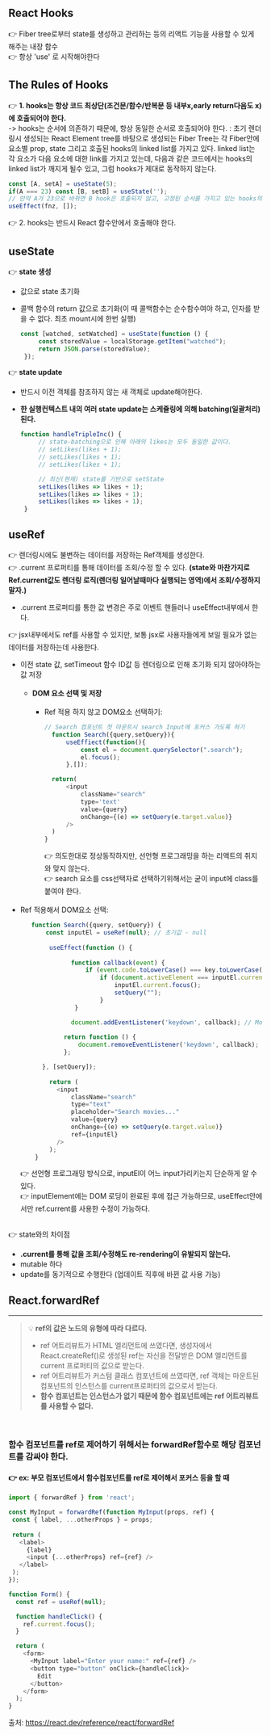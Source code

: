 ## React Hooks

👉 Fiber tree로부터 state를 생성하고 관리하는 등의 리액트 기능을 사용할 수 있게 해주는 내장 함수
<br/>
👉 항상 'use' 로 시작해야한다

## The Rules of Hooks

👉 **1. hooks는 항상 코드 최상단(조건문/함수/반복문 등 내부x,early return다음도 x)에 호출되어야 한다.**
<br/>
-> hooks는 순서에 의존하기 때문에, 항상 동일한 순서로 호출되어야 한다.
: 초기 렌더링시 생성되는 React Element tree를 바탕으로 생성되는 Fiber Tree는 각 Fiber안에 요소별 prop, state 그리고 호출된 hooks의 linked list를 가지고 있다. linked list는 각 요소가 다음 요소에 대한 link를 가지고 있는데, 다음과 같은 코드에서는 hooks의 linked list가 깨지게 될수 있고, 그럼 hooks가 제대로 동작하지 않는다.

```js
const [A, setA] = useState(5);
if(A === 23) const [B, setB] = useState(''); 
// 만약 A가 23으로 바뀌면 B hook은 호출되지 않고, 고정된 순서를 가지고 있는 hooks의 linked list가 깨지게 된다. (Fiber Tree는 초기렌더링 이후 재렌더링이 일어나지 않기 때문에 Fiber도 수정 불가능)
useEffect(fnz, []);
```

👉 2. hooks는 반드시 React 함수안에서 호출해야 한다.

## useState

👉 **state 생성**

- 값으로 state 초기화
- 콜백 함수의 return 값으로 초기화(이 때 콜백함수는 순수함수여야 하고, 인자를 받을 수 없다. 최초 mount시에 한번 실행)
  
  ```js
  const [watched, setWatched] = useState(function () {
       const storedValue = localStorage.getItem("watched");
       return JSON.parse(storedValue);
   });
  ```

👉 **state update**

- 반드시 이전 객체를 참조하지 않는 새 객체로 update해야한다.
- **한 실행컨텍스트 내의 여러 state update는 스케쥴링에 의해 batching(일괄처리) 된다.**
  
  ```js
  function handleTripleInc() {
       // state-batching으로 인해 아래의 likes는 모두 동일한 값이다.
       // setLikes(likes + 1);
       // setLikes(likes + 1);
       // setLikes(likes + 1);
  
       // 최신(현재) state를 기반으로 setState
       setLikes(likes => likes + 1);
       setLikes(likes => likes + 1);
       setLikes(likes => likes + 1);
   }
  ```

## useRef

👉 렌더링시에도 불변하는 데이터를 저장하는 Ref객체를 생성한다.
<br/>
👉 .current 프로퍼티를 통해 데이터를 조회/수정 할 수 있다. **(state와 마찬가지로 Ref.current값도 렌더링 로직(렌더링 일어날때마다 실행되는 영역)에서 조회/수정하지 말자.)**
- .current 프로퍼티를 통한 값 변경은 주로 이벤트 핸들러나 useEffect내부에서 한다.

👉 jsx내부에서도 ref를 사용할 수 있지만, 보통 jsx로 사용자들에게 보일 필요가 없는 데이터를 저장하는데 사용한다. 

- 이전 state 값, setTimeout 함수 ID값 등 렌더링으로 인해 초기화 되지 않아야하는 값 저장
  <br/><br/>
  - **DOM 요소 선택 및 저장**
  <br/><br/>
    - Ref 적용 하지 않고 DOM요소 선택하기: 
      ```js
      // Search 컴포넌트 첫 마운트시 search Input에 포커스 가도록 하기 
        function Search({query,setQuery}){
            useEffiect(function(){
                const el = document.querySelector(".search");
                el.focus();
            },[]);
      
        return(
            <input
                className="search"
                type='text'
                value={query}
                onChange={(e) => setQuery(e.target.value)}
            />
        )
      }
       ```
      👉 의도한대로 정상동작하지만, 선언형 프로그래밍을 하는 리액트의 취지와 맞지 않는다. 
      <br/>
      👉 search 요소를 css선택자로 선택하기위해서는 굳이 input에 class를 붙여야 한다. 
      <br/> <br/>
- Ref 적용해서 DOM요소 선택: 
  ```js
     function Search({query, setQuery}) {
         const inputEl = useRef(null); // 초기값 - null
    
          useEffect(function () {
    
                function callback(event) {
                    if (event.code.toLowerCase() === key.toLowerCase()){
                        if (document.activeElement === inputEl.current) return;  // 이미 focus된 상태면 return
                            inputEl.current.focus();
                            setQuery("");
                        }                 
                 }
  
                document.addEventListener('keydown', callback); // MovieDetails인스턴스가 mount될때마다 이벤트리스너가 누적되어서 등록된다.--> cleanup 필요
          
              return function () {
                  document.removeEventListener('keydown', callback);
              };

        }, [setQuery]);
                
          return (
            <input
                className="search"
                type="text"
                placeholder="Search movies..."
                value={query}
                onChange={(e) => setQuery(e.target.value)}
                ref={inputEl}
            />
          );
      }
   ```
  👉 선언형 프로그래밍 방식으로, inputEl이 어느 input가리키는지 단순하게 알 수 있다. 
  <br/>
  👉 inputElement에는 DOM 로딩이 완료된 후에 접근 가능하므로, useEffect안에서만 ref.current를 사용한 수정이 가능하다. 
  <br/><br/>

👉 state와의 차이점

- **.current를 통해 값을 조회/수정해도 re-rendering이 유발되지 않는다.**
- mutable 하다
- update를 동기적으로 수행한다 (업데이트 직후에 바뀐 값 사용 가능)

## React.forwardRef 
<hr/>


> 💡 **ref의 값은 노드의 유형에 따라 다르다.** 
>  - ref 어트리뷰트가 HTML 엘리먼트에 쓰였다면, 생성자에서 React.createRef()로 생성된 ref는 자신을 전달받은 DOM 엘리먼트를 current 프로퍼티의 
> 값으로 받는다. 
>  - ref 어트리뷰트가 커스텀 클래스 컴포넌트에 쓰였따면, ref 객체는 마운트된 컴포넌트의 인스턴스를 current프로퍼티의 값으로서 받는다.
>  - **함수 컴포넌트는 인스턴스가 없기 때문에 함수 컴포넌트에는 ref 어트리뷰트를 사용할 수 없다.**

<br/>

### 함수 컴포넌트를 ref로 제어하기 위해서는 forwardRef함수로 해당 컴포넌트를 감싸야 한다. 
#### 👉 ex: 부모 컴포넌트에서 함수컴포넌트를 ref로 제어해서 포커스 등을 할 때 
   ```js
import { forwardRef } from 'react';

const MyInput = forwardRef(function MyInput(props, ref) {
    const { label, ...otherProps } = props;
    
    return (
      <label>
        {label}
        <input {...otherProps} ref={ref} />
      </label>
    );
});
```

```js
function Form() {
  const ref = useRef(null);

  function handleClick() {
    ref.current.focus();
  }

  return (
    <form>
      <MyInput label="Enter your name:" ref={ref} />
      <button type="button" onClick={handleClick}>
        Edit
      </button>
    </form>
  );
}
```
출처: https://react.dev/reference/react/forwardRef